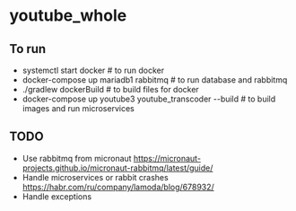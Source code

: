 # youtube_whole

## To run
* systemctl start docker # to run docker
* docker-compose up mariadb1 rabbitmq # to run database and rabbitmq
* ./gradlew dockerBuild # to build files for docker
* docker-compose up youtube3 youtube_transcoder --build # to build images and run microservices 

## TODO
* Use rabbitmq from micronaut https://micronaut-projects.github.io/micronaut-rabbitmq/latest/guide/
* Handle microservices or rabbit crashes https://habr.com/ru/company/lamoda/blog/678932/
* Handle exceptions

